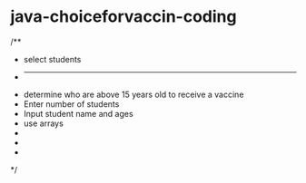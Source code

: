 # java-choiceforvaccin-coding
/**
 * select students
 * ----------------
 * determine who are above 15 years old to receive a vaccine
 * Enter number of students
 * Input student name and ages
 * use arrays
 * 
 * 
 * 
 */

